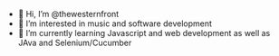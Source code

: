 - 👋 Hi, I’m @thewesternfront
- 👀 I’m interested in music and software development
- 🌱 I’m currently learning Javascript and web development as well as JAva and Selenium/Cucumber


<!---
thewesternfront/thewesternfront is a ✨ special ✨ repository because its `README.md` (this file) appears on your GitHub profile.
You can click the Preview link to take a look at your changes.
--->
